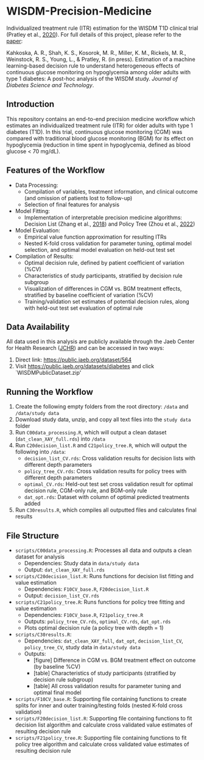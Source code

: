 # WISDM-Precision-Medicine
Individualized treatment rule (ITR) estimation for the WISDM T1D clinical trial (Pratley et al., [2020](https://jamanetwork.com/journals/jama/article-abstract/2767159)). For full details of this project, please refer to the [paper](https://journals.sagepub.com/doi/10.1177/19322968221149040?url_ver=Z39.88-2003&rfr_id=ori:rid:crossref.org&rfr_dat=cr_pub%20%200pubmed):

Kahkoska, A. R., Shah, K. S., Kosorok, M. R., Miller, K. M., Rickels, M. R., Weinstock, R. S., Young, L., & Pratley, R. (in press). Estimation of a machine learning-based decision rule to understand heterogeneous effects of continuous glucose monitoring on hypoglycemia among older adults with type 1 diabetes: A post-hoc analysis of the WISDM study. *Journal of Diabetes Science and Technology*.

## Introduction
This repository contains an end-to-end precision medicine workflow which estimates an individualized treatment rule (ITR) for older adults with type 1 diabetes (T1D). In this trial, continuous glucose monitoring (CGM) was compared with traditional blood glucose monitoring (BGM) for its effect on hypoglycemia (reduction in time spent in hypoglycemia, defined as blood glucose < 70 mg/dL).

## Features of the Workflow
- Data Processing:
  - Compilation of variables, treatment information, and clinical outcome (and omission of patients lost to follow-up)
  - Selection of final features for analysis
- Model Fitting:
  - Implementation of interpretable precision medicine algorithms: Decision List (Zhang et al., [2018](https://www.tandfonline.com/doi/pdf/10.1080/01621459.2017.1345743?casa_token=S770pwuOCIAAAAAA:Uw1DUpN2Rz5luTVEbH7SHH9kFH__RuHgcrnqIGljnqN2ddv-prxMhHzt6VrTgweZVuVIK16gEUQH3w)) and Policy Tree (Zhou et al., [2022](https://pubsonline.informs.org/doi/pdf/10.1287/opre.2022.2271?casa_token=rxm57uTuoy0AAAAA:_Q9Ymz5Ah90nrfdtdDeBqC1R0vYieFr4hzhx0UDVzJN6_E00w1F5zM5hEymU57Da5CwRRg_eMiP1))
- Model Evaluation:
  - Empirical value function approximation for resulting ITRs
  - Nested K-fold cross validation for parameter tuning, optimal model selection, and optimal model evaluation on held-out test set
- Compilation of Results:
  - Optimal decision rule, defined by patient coefficient of variation (%CV)
  - Characteristics of study participants, stratified by decision rule subgroup
  - Visualization of differences in CGM vs. BGM treatment effects, stratified by baseline coefficient of variation (%CV)
  - Training/validation set estimates of potential decision rules, along with held-out test set evaluation of optimal rule
  
## Data Availability

All data used in this analysis are publicly available through the Jaeb Center for Health Research ([JCHR](https://www.jaeb.org/)) and can be accessed in two ways:
1. Direct link: https://public.jaeb.org/dataset/564
2. Visit https://public.jaeb.org/datasets/diabetes and click `WISDMPublicDataset.zip' 

## Running the Workflow
1. Create the following empty folders from the root directory: `/data` and `/data/study data`
2. Download study data, unzip, and copy all text files into the `study data` folder
3. Run `C00data_processing.R`, which will output a clean dataset (`dat_clean_XAY_full.rds`) into `/data`
4. Run `C20decision_list.R` and `C21policy_tree.R`, which will output the following into `/data`:
    - `decision_list_CV.rds`: Cross validation results for decision lists with different depth parameters
    - `policy_tree_CV.rds`: Cross validation results for policy trees with different depth parameters
    - `optimal_CV.rds`: Held-out test set cross validation result for optimal decision rule, CGM-only rule, and BGM-only rule
    - `dat_opt.rds`: Dataset with column of optimal predicted treatments added
5. Run `C30results.R`, which compiles all outputted files and calculates final results

## File Structure
- `scripts/C00data_processing.R`: Processes all data and outputs a clean dataset for analysis
  - Dependencies: Study data in `data/study data`
  - Output: `dat_clean_XAY_full.rds`
- `scripts/C20decision_list.R`: Runs functions for decision list fitting and value estimation
  - Dependencies: `F10CV_base.R`, `F20decision_list.R`
  - Output: `decision_list_CV.rds`
- `scripts/C21policy_tree.R`: Runs functions for policy tree fitting and value estimation
  - Dependencies: `F10CV_base.R`, `F21policy_tree.R`
  - Outputs: `policy_tree_CV.rds`, `optimal_CV.rds`, `dat_opt.rds`
  - Plots optimal decision rule (a policy tree with depth = 1)
- `scripts/C30results.R`:
  - Dependencies: `dat_clean_XAY_full`, `dat_opt`, `decision_list_CV`, `policy_tree_CV`, study data in `data/study data`
  - Outputs:
    - [figure] Difference in CGM vs. BGM treatment effect on outcome (by baseline %CV)
    - [table] Characteristics of study participants (stratified by decision rule subgroup)
    - [table] All cross validation results for parameter tuning and optimal final model
- `scripts/F10CV_base.R`: Supporting file containing functions to create splits for inner and outer training/testing folds (nested K-fold cross validation)
- `scripts/F20decision_list.R`: Supporting file containing functions to fit decision list algorithm and calculate cross validated value estimates of resulting decision rule
- `scripts/F21policy_tree.R`: Supporting file containing functions to fit policy tree algorithm and calculate cross validated value estimates of resulting decision rule
